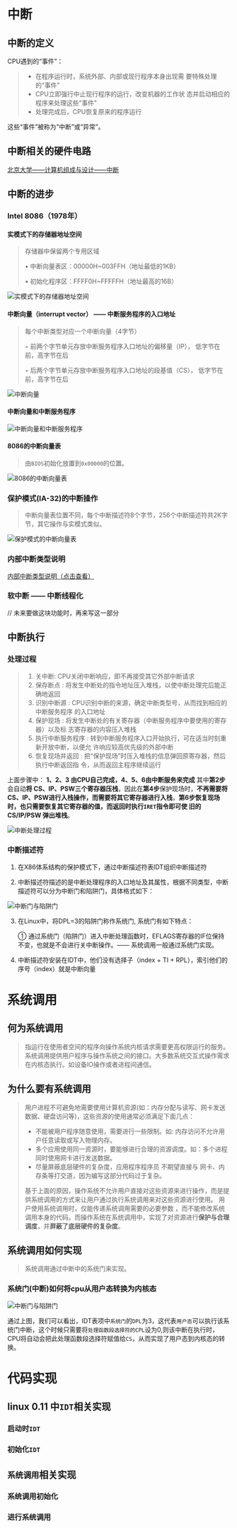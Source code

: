 # 中断
## 中断的定义
CPU遇到的“事件”：

> - 在程序运行时，系统外部、内部或现行程序本身出现需 要特殊处理的“事件” 
> - CPU立即强行中止现行程序的运行，改变机器的工作状 态并启动相应的程序来处理这些“事件” 
> - 处理完成后，CPU恢复原来的程序运行

这些“事件”被称为“中断”或“异常”。
## 中断相关的硬件电路
[北京大学——计算机组成与设计——中断](https://www.bilibili.com/video/BV1tp4y197Av?p=46)
## 中断的进步
### Intel  8086（1978年） 

#### 实模式下的存储器地址空间 
> 存储器中保留两个专用区域
> 
>  • 中断向量表区：00000H~003FFH（地址最低的1KB） 
>  
>  • 初始化程序区：FFFF0H~FFFFFH（地址最高的16B）


![实模式下的存储器地址空间](README.assets/interrupt_space.png)

#### 中断向量（interrupt vector） —— 中断服务程序的入口地址 
> 每个中断类型对应一个中断向量（4字节） 
> 
> ◦ 前两个字节单元存放中断服务程序入口地址的偏移量（IP）， 低字节在前，高字节在后 
> 
> ◦ 后两个字节单元存放中断服务程序入口地址的段基值（CS）， 低字节在前，高字节在后

![中断向量](README.assets/interrupt_vector.png)

#### 中断向量和中断服务程序

![中断向量和中断服务程序](README.assets/interrupt_service.png)

#### 8086的中断向量表
> 由`BIOS`初始化放置到`0x00000`的位置。

![8086的中断向量表](README.assets/interrupt_table.png)

### 保护模式(IA-32)的中断操作
> 中断向量表位置不同，每个中断描述符8个字节，256个中断描述符共2K字节，其它操作与实模式类似。

![保护模式的中断向量表](README.assets/interrupt_table_of_protect_mode.png)

### 内部中断类型说明
[内部中断类型说明（点击查看）](README.assets/805-内部中断分类说明.pdf)

### 软中断 —— 中断线程化
// 未来要做这块功能时，再来写这一部分

## 中断执行

### 处理过程

> 1. 关中断: CPU关闭中断响应，即不再接受其它外部中断请求
> 2. 保存断点 : 将发生中断处的指令地址压入堆栈，以使中断处理完后能正确地返回
> 3. 识别中断源 : CPU识别中断的来源，确定中断类型号，从而找到相应的中断服务程序 的入口地址
> 4. 保护现场 : 将发生中断处的有关寄存器（中断服务程序中要使用的寄存器）以及标 志寄存器的内容压入堆栈
> 5. 执行中断服务程序 : 转到中断服务程序入口开始执行，可在适当时刻重新开放中断，以便允 许响应较高优先级的外部中断
> 6. 恢复现场并返回 : 把“保护现场”时压入堆栈的信息弹回原寄存器，然后执行中断返回指 令，从而返回主程序继续运行

上面步骤中：
**1、2、3 由CPU自己完成，4、5、6由中断服务来完成**
其中**第2步**会自动**将 CS、IP、PSW三个寄存器压栈**，因此在**第4步**保护现场时，**不再需要将CS、IP、PSW进行入栈操作，而需要将其它寄存器进行入栈**，**第6步恢复现场时，也只需要恢复其它寄存器的值，而返回时执行`IRET`指令即可使 旧的CS/IP/PSW 弹出堆栈**。

![中断处理过程](README.assets/interrupt_process.png)

### 中断描述符
1. 在X86体系结构的保护模式下，通过中断描述符表IDT组织中断描述符

2. 中断描述符描述的是中断处理程序的入口地址及其属性，根据不同类型，中断描述符可以分为中断门和陷阱门，具体格式如下：

![中断门与陷阱门](README.assets/gate_format.png)

3. 在Linux中，将DPL=3的陷阱门称作系统门, 系统门有如下特点：

	① 通过系统门（陷阱门）进入中断处理函数时，EFLAGS寄存器的IF位保持不变，也就是不会进行关中断操作。—— 系统调用一般通过系统门实现。

4. 中断描述符安装在IDT中，他们没有选择子（index + TI + RPL），索引他们的序号（index）就是中断向量

# 系统调用
## 何为系统调用
> 指运行在使用者空间的程序向操作系统内核请求需要更高权限运行的服务。系统调用提供用户程序与操作系统之间的接口。大多数系统交互式操作需求在内核态执行。如设备IO操作或者进程间通信。
## 为什么要有系统调用
> 用户进程不可避免地需要使用计算机资源(如：内存分配与读写、网卡发送数据、硬盘访问等)，这些资源的使用通常必须满足下面几点：
> 
> - 不能被用户程序随意使用，需要进行一些限制。如: 内存访问不允许用户任意读取或写入物理内存。
> - 多个应用使用同一资源时，要能够进行合理的资源调度。如：多个进程同时使用网卡进行发送数据。
> - 尽量屏蔽底层硬件的复杂度，应用程序程序员 不期望直接与 网卡、内存条等打交道，因为编写这部分代码过于复杂。
> 
> 基于上面的原因，操作系统不允许用户直接对这些资源来进行操作，而是提供系统调用的方式来让用户通过执行系统调用来对这些资源进行使用。
> 用户使用系统调用时，仅能传递系统调用需要的必要参数 ，而不能修改系统调用本身的代码。而操作系统在系统调用中，实现了对资源进行**保护与合理调度**，并**屏蔽了底层硬件的复杂度**。
## 系统调用如何实现

> 系统调用通过中断中的系统门来实现。

### 系统门(中断)如何将cpu从用户态转换为内核态

![中断门与陷阱门](README.assets/gate_format.png)

通过上图，我们可以看出，IDT表项中`系统门`的`DPL`为3，这代表`用户态`可以执行该系统门中断，这个时候只需要将`处理函数段选择符的CPL`设为0,则该中断在执行时，CPU将自动会把此处理函数段选择符赋值给`CS`，从而实现了用户态到内核态的转换。

# 代码实现
## linux 0.11 中`IDT`相关实现
### 启动时`IDT`

### 初始化`IDT`

## `系统调用`相关实现
### 系统调用初始化

### 进行系统调用
